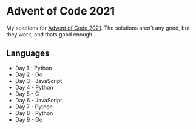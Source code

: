 # Advent of Code 2021

My solutions for [Advent of Code 2021](https://adventofcode.com/2021).
The solutions aren't any good, but they work, and thats good enough...

## Languages

* Day 1 - Python
* Day 2 - Go
* Day 3 - JavaScript
* Day 4 - Python
* Day 5 - C
* Day 6 - JavaScript
* Day 7 - Python
* Day 8 - Python
* Day 9 - Go

